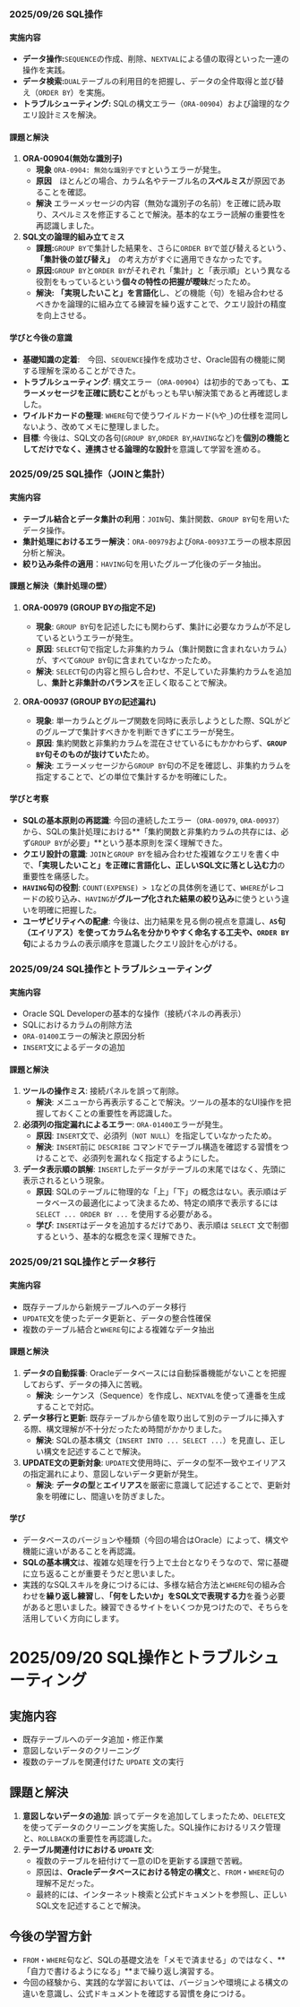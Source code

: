 ### 2025/09/26 SQL操作
#### 実施内容
* **データ操作:**`SEQUENCE`の作成、削除、`NEXTVAL`による値の取得といった一連の操作を実践。
* **データ検索:**`DUAL`テーブルの利用目的を把握し、データの全件取得と並び替え（`ORDER BY`）を実施。
* **トラブルシューティング:** SQLの構文エラー（`ORA-00904`）および論理的なクエリ設計ミスを解決。

#### 課題と解決
1. **ORA-00904(無効な識別子)**
    * **現象** `ORA-0904: 無効な識別子です`というエラーが発生。
    * **原因**　ほとんどの場合、カラム名やテーブル名の**スペルミス**が原因であることを確認。
    * **解決** エラーメッセージの内容（無効な識別子の名前）を正確に読み取り、スペルミスを修正することで解決。基本的なエラー読解の重要性を再認識しました。
2. **SQL文の論理的組み立てミス**
    * **課題:**`GROUP BY`で集計した結果を、さらに`ORDER BY`で並び替えるという、**「集計後の並び替え」**　の考え方がすぐに適用できなかったです。
    * **原因:**`GROUP BY`と`ORDER BY`がそれぞれ「集計」と「表示順」という異なる役割をもっているという**個々の特性の把握が曖昧**だったため。
    * **解決:** **「実現したいこと」を言語化**し、どの機能（句）を組み合わせるべきかを論理的に組み立てる練習を繰り返すことで、クエリ設計の精度を向上させる。
#### 学びと今後の意識

* **基礎知識の定着**:　今回、`SEQUENCE`操作を成功させ、Oracle固有の機能に関する理解を深めることができた。
* **トラブルシューティング**: 構文エラー（`ORA-00904`）は初歩的であっても、**エラーメッセージを正確に読むこと**がもっとも早い解決策であると再確認しました。
* **ワイルドカードの整理**: `WHERE`句で使うワイルドカード(`%`や`_`)の仕様を混同しないよう、改めてメモに整理しました。
* **目標**: 今後は、SQL文の各句(`GROUP BY`,`ORDER BY`,`HAVING`など)を**個別の機能としてだけでなく、連携させる論理的な設計**を意識して学習を進める。
### 2025/09/25 SQL操作（JOINと集計）

#### 実施内容
* **テーブル結合とデータ集計の利用**：`JOIN`句、集計関数、`GROUP BY`句を用いたデータ操作。
* **集計処理におけるエラー解決**：`ORA-00979`および`ORA-00937`エラーの根本原因分析と解決。
* **絞り込み条件の適用**：`HAVING`句を用いたグループ化後のデータ抽出。

#### 課題と解決（集計処理の壁）

1.  **ORA-00979 (GROUP BYの指定不足)**
    * **現象**: `GROUP BY`句を記述したにも関わらず、集計に必要なカラムが不足しているというエラーが発生。
    * **原因**: `SELECT`句で指定した非集約カラム（集計関数に含まれないカラム）が、すべて`GROUP BY`句に含まれていなかったため。
    * **解決**: `SELECT`句の内容と照らし合わせ、不足していた非集約カラムを追加し、**集計と非集計のバランス**を正しく取ることで解決。

2.  **ORA-00937 (GROUP BYの記述漏れ)**
    * **現象**: 単一カラムとグループ関数を同時に表示しようとした際、SQLがどのグループで集計すべきかを判断できずにエラーが発生。
    * **原因**: 集約関数と非集約カラムを混在させているにもかかわらず、**`GROUP BY`句そのものが抜けていた**ため。
    * **解決**: エラーメッセージから`GROUP BY`句の不足を確認し、非集約カラムを指定することで、どの単位で集計するかを明確にした。

#### 学びと考察

* **SQLの基本原則の再認識**: 今回の連続したエラー（`ORA-00979`, `ORA-00937`）から、SQLの集計処理における**「集約関数と非集約カラムの共存には、必ず`GROUP BY`が必要」**という基本原則を深く理解できた。
* **クエリ設計の意識**: `JOIN`と`GROUP BY`を組み合わせた複雑なクエリを書く中で、**「実現したいこと」を正確に言語化し、正しいSQL文に落とし込む力**の重要性を痛感した。
* **`HAVING`句の役割**: `COUNT(EXPENSE) > 1`などの具体例を通じて、`WHERE`がレコードの絞り込み、`HAVING`が**グループ化された結果の絞り込み**に使うという違いを明確に把握した。
* **ユーザビリティへの配慮**: 今後は、出力結果を見る側の視点を意識し、**`AS`句（エイリアス）**を使ってカラム名を分かりやすく命名する工夫や、**`ORDER BY`句**によるカラムの表示順序を意識したクエリ設計を心がける。

### 2025/09/24 SQL操作とトラブルシューティング

#### 実施内容
* Oracle SQL Developerの基本的な操作（接続パネルの再表示）
* SQLにおけるカラムの削除方法
* `ORA-01400`エラーの解決と原因分析
* `INSERT`文によるデータの追加

#### 課題と解決

1.  **ツールの操作ミス**: 接続パネルを誤って削除。
    * **解決**: メニューから再表示することで解決。ツールの基本的なUI操作を把握しておくことの重要性を再認識した。
2.  **必須列の指定漏れによるエラー**: `ORA-01400`エラーが発生。
    * **原因**: `INSERT`文で、必須列（`NOT NULL`）を指定していなかったため。
    * **解決**: `INSERT`前に `DESCRIBE` コマンドでテーブル構造を確認する習慣をつけることで、必須列を漏れなく指定するようにした。
3.  **データ表示順の誤解**: `INSERT`したデータがテーブルの末尾ではなく、先頭に表示されるという現象。
    * **原因**: SQLのテーブルに物理的な「上」「下」の概念はない。表示順はデータベースの最適化によって決まるため、特定の順序で表示するには `SELECT ... ORDER BY ...` を使用する必要がある。
    * **学び**: `INSERT`はデータを追加するだけであり、表示順は `SELECT` 文で制御するという、基本的な概念を深く理解できた。

### 2025/09/21 SQL操作とデータ移行

#### 実施内容
* 既存テーブルから新規テーブルへのデータ移行
* `UPDATE`文を使ったデータ更新と、データの整合性確保
* 複数のテーブル結合と`WHERE`句による複雑なデータ抽出

#### 課題と解決
1.  **データの自動採番**: Oracleデータベースには自動採番機能がないことを把握しておらず、データの挿入に苦戦。
    * **解決**: シーケンス（Sequence）を作成し、`NEXTVAL`を使って連番を生成することで対応。
2.  **データ移行と更新**: 既存テーブルから値を取り出して別のテーブルに挿入する際、構文理解が不十分だったため時間がかかりました。
    * **解決**: SQLの基本構文（`INSERT INTO ... SELECT ...`）を見直し、正しい構文を記述することで解決。
3.  **UPDATE文の更新対象**: `UPDATE`文使用時に、データの型不一致やエイリアスの指定漏れにより、意図しないデータ更新が発生。
    * **解決**: **データの型**と**エイリアス**を厳密に意識して記述することで、更新対象を明確にし、間違いを防ぎました。

#### 学び
* データベースのバージョンや種類（今回の場合はOracle）によって、構文や機能に違いがあることを再認識。
* **SQLの基本構文**は、複雑な処理を行う上で土台となりそうなので、常に基礎に立ち返ることが重要そうだと思いました。
* 実践的なSQLスキルを身につけるには、多様な結合方法と`WHERE`句の組み合わせを**繰り返し練習**し、**「何をしたいか」をSQL文で表現する力**を養う必要があると思いました。練習できるサイトをいくつか見つけたので、そちらを活用していく方向にします。

# 2025/09/20 SQL操作とトラブルシューティング

## 実施内容

* 既存テーブルへのデータ追加・修正作業
* 意図しないデータのクリーニング
* 複数のテーブルを関連付けた `UPDATE` 文の実行

## 課題と解決

1.  **意図しないデータの追加**: 誤ってデータを追加してしまったため、`DELETE`文を使ってデータのクリーニングを実施した。SQL操作におけるリスク管理と、`ROLLBACK`の重要性を再認識した。
2.  **テーブル関連付けにおける `UPDATE` 文**: 
    -   複数のテーブルを紐付けて一意のIDを更新する課題で苦戦。
    -   原因は、**Oracleデータベースにおける特定の構文**と、`FROM`・`WHERE`句の理解不足だった。
    -   最終的には、インターネット検索と公式ドキュメントを参照し、正しいSQL文を記述することで解決。

## 今後の学習方針

-   `FROM`・`WHERE`句など、SQLの基礎文法を「メモで済ませる」のではなく、**「自力で書けるようになる」**まで繰り返し演習する。
-   今回の経験から、実践的な学習においては、バージョンや環境による構文の違いを意識し、公式ドキュメントを確認する習慣を身につける。